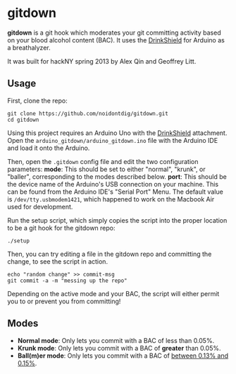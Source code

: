 gitdown
=======
__gitdown__ is a git hook which moderates your git committing activity based on your blood alcohol content (BAC). It uses the [DrinkShield](http://www.gfxhax.com/drinkshield/) for Arduino as a breathalyzer.

It was built for hackNY spring 2013 by Alex Qin and Geoffrey Litt.

Usage
-----
First, clone the repo:

    git clone https://github.com/noidontdig/gitdown.git
    cd gitdown

Using this project requires an Arduino Uno with the [DrinkShield](http://www.gfxhax.com/drinkshield/) attachment. Open the `arduino_gitdown/arduino_gitdown.ino` file with the Arduino IDE and load it onto the Arduino.

Then, open the `.gitdown` config file and edit the two configuration parameters:
__mode__: This should be set to either "normal", "krunk", or "baller", corresponding to the modes described below.
__port__: This should be the device name of the Arduino's USB connection on your machine. This can be found from the Arduino IDE's "Serial Port" Menu. The default value is `/dev/tty.usbmodem1421`, which happened to work on the Macbook Air used for development.

Run the setup script, which simply copies the script into the proper location to be a git hook for the gitdown repo:

    ./setup

Then, you can try editing a file in the gitdown repo and committing the change, to see the script in action.

    echo "random change" >> commit-msg
    git commit -a -m "messing up the repo"

Depending on the active mode and your BAC, the script will either permit you to or prevent you from committing!

Modes
------
- __Normal mode__: Only lets you commit with a BAC of less than 0.05%.
- __Krunk mode__: Only lets you commit with a BAC of __greater__ than 0.05%.
- __Ball(m)er mode__: Only lets you commit with a BAC of [between 0.13% and 0.15%](http://xkcd.com/323/).
